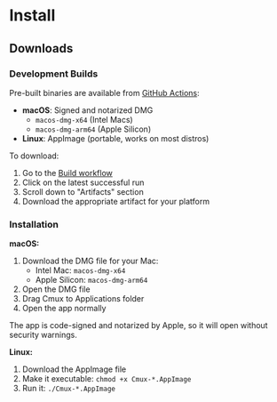 # Install

## Downloads

### Development Builds

Pre-built binaries are available from [GitHub Actions](https://github.com/coder/cmux/actions/workflows/build.yml):

- **macOS**: Signed and notarized DMG
  - `macos-dmg-x64` (Intel Macs)
  - `macos-dmg-arm64` (Apple Silicon)
- **Linux**: AppImage (portable, works on most distros)

To download:

1. Go to the [Build workflow](https://github.com/coder/cmux/actions/workflows/build.yml)
2. Click on the latest successful run
3. Scroll down to "Artifacts" section
4. Download the appropriate artifact for your platform

### Installation

**macOS:**

1. Download the DMG file for your Mac:
   - Intel Mac: `macos-dmg-x64`
   - Apple Silicon: `macos-dmg-arm64`
2. Open the DMG file
3. Drag Cmux to Applications folder
4. Open the app normally

The app is code-signed and notarized by Apple, so it will open without security warnings.

**Linux:**

1. Download the AppImage file
2. Make it executable: `chmod +x Cmux-*.AppImage`
3. Run it: `./Cmux-*.AppImage`
